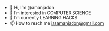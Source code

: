 - 👋 Hi, I’m @amanjadon
- 👀 I’m interested in COMPUTER SCIENCE
- 🌱 I’m currently LEARNING HACKS
- 📫 How to reach me iasamanjadon@gmail.com

<!---
cypheraman/cypheraman is a ✨ special ✨ repository because its `README.md` (this file) appears on your GitHub profile.
You can click the Preview link to take a look at your changes.
--->
